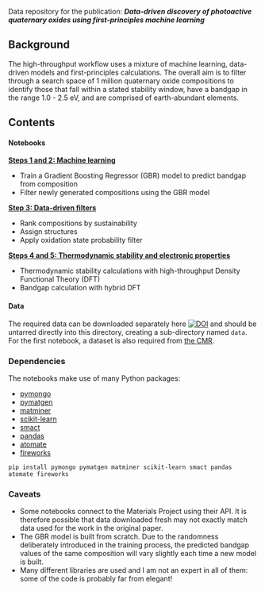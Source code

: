 Data repository for the publication: ***Data-driven discovery of photoactive quaternary oxides using first-principles machine learning***

## Background

The high-throughput workflow uses a mixture of machine learning, data-driven models and first-principles calculations. The overall aim is to filter through a search space of 1 million quaternary oxide compositions to identify those that fall within a stated stability window, have a bandgap in the range 1.0 - 2.5 eV, and are comprised of earth-abundant elements. 

## Contents

#### Notebooks

**[Steps 1 and 2: Machine learning](https://github.com/WMD-group/Solar_oxides_data/blob/master/Step1_and_step2_machine_learning.ipynb)**

- Train a Gradient Boosting Regressor (GBR) model to predict bandgap from composition
- Filter newly generated compositions using the GBR model

**[Step 3: Data-driven filters](https://github.com/WMD-group/Solar_oxides_data/blob/master/Step3_data_driven_filters.ipynb)**

- Rank compositions by sustainability 
- Assign structures
- Apply oxidation state probability filter

**[Steps 4 and 5: Thermodynamic stability and electronic properties](https://github.com/WMD-group/Solar_oxides_data/blob/master/Step4_and_step5_first_principles_calcs.ipynb)**

- Thermodynamic stability calculations with high-throughput Density Functional Theory (DFT)
- Bandgap calculation with hybrid DFT

#### Data

The required data can be downloaded separately here
[![DOI](https://zenodo.org/badge/DOI/10.5281/zenodo.2600285.svg)](https://doi.org/10.5281/zenodo.2600285)
and should be untarred directly into this directory, creating a sub-directory named `data`. For the first notebook, a dataset is also required from [the CMR](https://cmr.fysik.dtu.dk/mp_gllbsc/mp_gllbsc.html#mp-gllbsc).

### Dependencies

The notebooks make use of many Python packages:

- [pymongo](https://api.mongodb.com/python/current/)
- [pymatgen](http://pymatgen.org)
- [matminer](https://hackingmaterials.github.io/matminer/)
- [scikit-learn](https://scikit-learn.org/stable/)
- [smact](https://github.com/WMD-group/smact)
- [pandas](https://pandas.pydata.org/)
- [atomate](https://atomate.org/)
- [fireworks](https://materialsproject.github.io/fireworks/)

```pip install pymongo pymatgen matminer scikit-learn smact pandas atomate fireworks```

### Caveats

- Some notebooks connect to the Materials Project using their API. It is therefore possible that data downloaded fresh may not exactly match data used for the work in the original paper. 
- The GBR model is built from scratch. Due to the randomness deliberately introduced in the training process, the predicted bandgap values of the same composition will vary slightly each time a new model is built.
- Many different libraries are used and I am not an expert in all of them: some of the code is probably far from elegant! 
